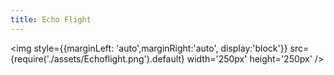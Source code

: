 ```yaml
---
title: Echo Flight
---
```


<img  style={{marginLeft: 'auto',marginRight:'auto', display:'block'}}
src={require('./assets/Echoflight.png').default} width='250px' height='250px' />